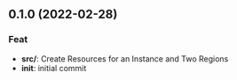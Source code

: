 ## 0.1.0 (2022-02-28)

### Feat

- **src/**: Create Resources for an Instance and Two Regions
- **init**: initial commit
